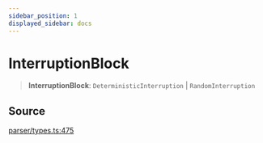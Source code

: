 ```yaml
---
sidebar_position: 1
displayed_sidebar: docs
---
```


# InterruptionBlock

> **InterruptionBlock**: `DeterministicInterruption` \| `RandomInterruption`

## Source

[parser/types.ts:475](https://github.com/revisit-studies/study/blob/b7a251c/src/parser/types.ts#L475)

